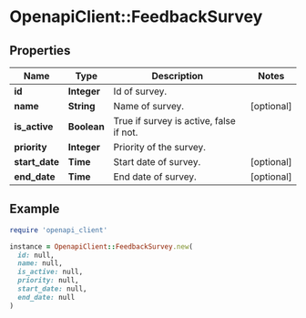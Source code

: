 # OpenapiClient::FeedbackSurvey

## Properties

| Name | Type | Description | Notes |
| ---- | ---- | ----------- | ----- |
| **id** | **Integer** | Id of survey. |  |
| **name** | **String** | Name of survey. | [optional] |
| **is_active** | **Boolean** | True if survey is active, false if not. |  |
| **priority** | **Integer** | Priority of the survey. |  |
| **start_date** | **Time** | Start date of survey. | [optional] |
| **end_date** | **Time** | End date of survey. | [optional] |

## Example

```ruby
require 'openapi_client'

instance = OpenapiClient::FeedbackSurvey.new(
  id: null,
  name: null,
  is_active: null,
  priority: null,
  start_date: null,
  end_date: null
)
```

